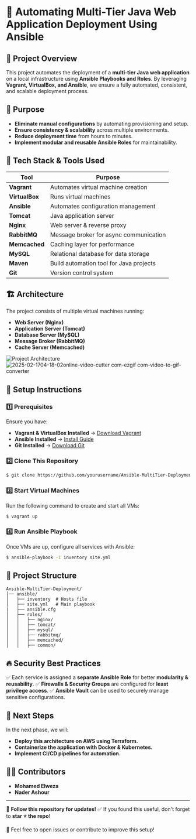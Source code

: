 # 🚀 Automating Multi-Tier Java Web Application Deployment Using Ansible

## 📌 Project Overview
This project automates the deployment of a **multi-tier Java web application** on a local infrastructure using **Ansible Playbooks and Roles**. By leveraging **Vagrant, VirtualBox, and Ansible**, we ensure a fully automated, consistent, and scalable deployment process.

## 🎯 Purpose
- **Eliminate manual configurations** by automating provisioning and setup.
- **Ensure consistency & scalability** across multiple environments.
- **Reduce deployment time** from hours to minutes.
- **Implement modular and reusable Ansible Roles** for maintainability.

## 🔧 Tech Stack & Tools Used
| Tool          | Purpose                                         |
|--------------|-----------------------------------------------|
| **Vagrant**  | Automates virtual machine creation            |
| **VirtualBox** | Runs virtual machines                        |
| **Ansible**  | Automates configuration management            |
| **Tomcat**   | Java application server                        |
| **Nginx**    | Web server & reverse proxy                    |
| **RabbitMQ** | Message broker for async communication        |
| **Memcached** | Caching layer for performance                 |
| **MySQL**    | Relational database for data storage         |
| **Maven**    | Build automation tool for Java projects       |
| **Git**      | Version control system                        |

## 🏗️ Architecture
The project consists of multiple virtual machines running:
- **Web Server (Nginx)**
- **Application Server (Tomcat)**
- **Database Server (MySQL)**
- **Message Broker (RabbitMQ)**
- **Cache Server (Memcached)**

![Project Architecture](./architecture.gif)![2025-02-1704-18-02online-video-cutter com-ezgif com-video-to-gif-converter](https://github.com/user-attachments/assets/b76638a2-25cc-4408-b60a-da4572af7aeb)



## 📌 Setup Instructions

### 1️⃣ Prerequisites
Ensure you have:
- **Vagrant & VirtualBox Installed** → [Download Vagrant](https://www.vagrantup.com/downloads)
- **Ansible Installed** → [Install Guide](https://docs.ansible.com/ansible/latest/installation_guide/intro_installation.html)
- **Git Installed** → [Download Git](https://git-scm.com/downloads)

### 2️⃣ Clone This Repository
```sh
$ git clone https://github.com/yourusername/Ansible-MultiTier-Deployment.git](https://github.com/MohamedElweza/Automating-Multi-Tier-Java-Web-Application-Deployment-with-Ansible.git
```

### 3️⃣ Start Virtual Machines
Run the following command to create and start all VMs:
```sh
$ vagrant up
```

### 4️⃣ Run Ansible Playbook
Once VMs are up, configure all services with Ansible:
```sh
$ ansible-playbook -i inventory site.yml
```

## 📂 Project Structure
```
Ansible-MultiTier-Deployment/
│── ansible/
│   ├── inventory  # Hosts file
│   ├── site.yml   # Main playbook
|   ├── ansible.cfg 
│   ├── roles/
│   │   ├── nginx/
│   │   ├── tomcat/
│   │   ├── mysql/
│   │   ├── rabbitmq/
│   │   ├── memcached/
│   │   ├── common/
```

## 🔥 Security Best Practices
✅ Each service is assigned a **separate Ansible Role** for better **modularity & reusability**.
✅ **Firewalls & Security Groups** are configured for **least privilege access**.
✅ **Ansible Vault** can be used to securely manage sensitive configurations.

## 🚀 Next Steps
In the next phase, we will:
- **Deploy this architecture on AWS using Terraform.**
- **Containerize the application with Docker & Kubernetes.**
- **Implement CI/CD pipelines for automation.**

## 👨‍💻 Contributors
- **Mohamed Elweza**
- **Nader Ashour**

---

📌 **Follow this repository for updates!**
✅ If you found this useful, don't forget to **star ⭐ the repo**!

💬 Feel free to open issues or contribute to improve this setup!
